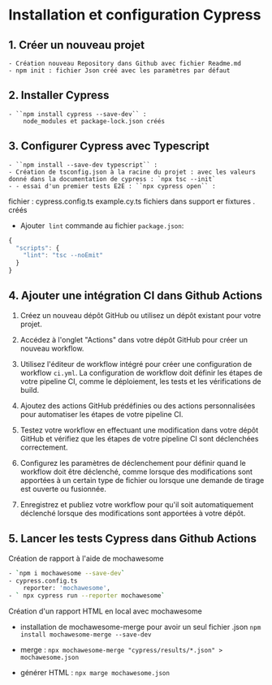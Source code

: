# Installation et configuration Cypress

## 1. Créer un nouveau projet
    - Création nouveau Repository dans Github avec fichier Readme.md
    - npm init : fichier Json créé avec les paramètres par défaut

## 2. Installer Cypress
    - ``npm install cypress --save-dev`` : 
        node_modules et package-lock.json créés 

## 3. Configurer Cypress avec Typescript
    - ``npm install --save-dev typescript`` : 
    - Création de tsconfig.json à la racine du projet : avec les valeurs donné dans la documentation de cypress : `npx tsc --init`
    - - essai d'un premier tests E2E : ``npx cypress open`` :
fichier : cypress.config.ts example.cy.ts fichiers dans support er fixtures . créés


- Ajouter  `lint` commande au fichier `package.json`: 
```js
{  
  "scripts": {  
    "lint": "tsc --noEmit"  
  }  
}
```

    


## 4. Ajouter une intégration CI dans Github Actions
1.  Créez un nouveau dépôt GitHub ou utilisez un dépôt existant pour votre projet.
    
2.  Accédez à l'onglet "Actions" dans votre dépôt GitHub pour créer un nouveau workflow.
    
3.  Utilisez l'éditeur de workflow intégré pour créer une configuration de workflow `ci.yml`. La configuration de workflow doit définir les étapes de votre pipeline CI, comme le déploiement, les tests et les vérifications de build.
    
4.  Ajoutez des actions GitHub prédéfinies ou des actions personnalisées pour automatiser les étapes de votre pipeline CI.
    
5.  Testez votre workflow en effectuant une modification dans votre dépôt GitHub et vérifiez que les étapes de votre pipeline CI sont déclenchées correctement.
    
6.  Configurez les paramètres de déclenchement pour définir quand le workflow doit être déclenché, comme lorsque des modifications sont apportées à un certain type de fichier ou lorsque une demande de tirage est ouverte ou fusionnée.
    
7.  Enregistrez et publiez votre workflow pour qu'il soit automatiquement déclenché lorsque des modifications sont apportées à votre dépôt.


## 5. Lancer les tests Cypress dans Github Actions

Création de rapport à l'aide de mochawesome
```bash
- `npm i mochawesome --save-dev`
- cypress.config.ts
	reporter: 'mochawesome',
- ` npx cypress run --reporter mochawesome`
```
Création d'un rapport HTML en local avec mochawesome

- installation de mochawesome-merge pour avoir un seul fichier .json 
`npm install mochawesome-merge --save-dev`

- merge : 
`npx mochawesome-merge "cypress/results/*.json" > mochawesome.json`

- générer HTML : 
`npx marge mochawesome.json`